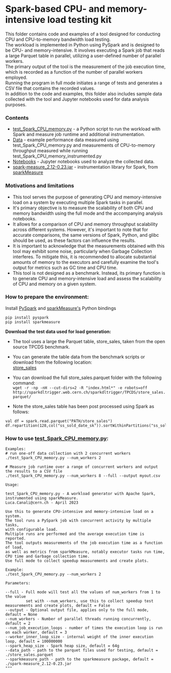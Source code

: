 # Spark-based CPU- and memory-intensive load testing kit
This folder contains code and examples of a tool designed for conducting CPU and CPU-to-memory bandwidth load testing.  
The workload is implemented in Python using PySpark and is designed to be CPU- and memory-intensive.
It involves executing a Spark job that reads a large Parquet table in parallel, utilizing a user-defined number of parallel workers.  
The primary output of the tool is the measurement of the job execution time, which is recorded as a function of the number of parallel workers employed.  
Running the program in full mode initiates a range of tests and generates a CSV file that contains the recorded values.  
In addition to the code and examples, this folder also includes sample data collected with the tool and Jupyter notebooks used for data analysis purposes.  

### Contents
- [test_Spark_CPU_memory.py](test_Spark_CPU_memory.py) - a Python script to run the workload with Spark and measure job runtime and additional instrumentation.
- [Data](Data) - example performance data measured using test_Spark_CPU_memory.py and measurements of CPU-to-memory throughput measured while running test_Spark_CPU_memory_instrumented.py
- [Notebooks](Notebooks) - Jupyter notebooks used to analyze the collected data.
- [spark-measure_2.12-0.23.jar](spark-measure_2.12-0.23.jar) - instrumentation library for Spark, from [sparkMeasure](https://github.com/LucaCanali/sparkMeasure)

### Motivations and limitations
- This tool serves the purpose of generating CPU and memory-intensive load on a system by executing multiple Spark tasks in parallel.
- It's primary objective is to measure the scalability of both CPU and memory bandwidth using the full mode and the accompanying analysis notebooks.
- It allows for a comparison of CPU and memory throughput scalability across different systems. However, it's important to note that for accurate
  comparisons, the same versions of Spark, Python, and glibc should be used, as these factors can influence the results.
- It is important to acknowledge that the measurements obtained with this tool may exhibit some noise, particularly when Garbage Collection interferes.
  To mitigate this, it is recommended to allocate substantial amounts of memory to the executors and carefully examine the tool's output for metrics
  such as GC time and CPU time.
- This tool is not designed as a benchmark. Instead, its primary function is to generate CPU and memory-intensive load and assess the scalability
  of CPU and memory on a given system.

### How to prepare the environment:
Install [PySpark](https://pypi.org/project/pyspark/) and [sparkMeasure's](https://github.com/LucaCanali/sparkMeasure) Python bindings
```
pip install pyspark
pip install sparkmeasure
```

**Download the test data used for load generation:**   
- The tool uses a large the Parquet table, store_sales, taken from the open source TPCDS benchmark.
- You can generate the table data from the benchmark scripts or download from the following location:  
[store_sales](https://sparkdltrigger.web.cern.ch/sparkdltrigger/TPCDS/store_sales.parquet/)    
- You can download the full store_sales.parquet folder with the following command:  
`wget -r -np -nH --cut-dirs=2 -R "index.html*" -e robots=off http://sparkdltrigger.web.cern.ch/sparkdltrigger/TPCDS/store_sales.parquet/`

- Note the store_sales table has been post processed using Spark as follows:
```
val df = spark.read.parquet("PATH/store_sales")
df.repartition(128,col("ss_sold_date_sk")).sortWithinPartitions("ss_sold_date_sk","ss_sold_time_sk","ss_customer_sk").write.parquet("PATH/store_sales.parquet")
```

### How to use [test_Spark_CPU_memory.py](test_Spark_CPU_memory.py):
```
Examples:
# run one-off data collection with 2 concurrent workers
./test_Spark_CPU_memory.py --num_workers 2

# Measure job runtime over a range of concurrent workers and output the results to a CSV file
./test_Spark_CPU_memory.py --num_workers 8 --full --output myout.csv 

Usage:

test_Spark_CPU_memory.py - A workload generator with Apache Spark, instrumented using sparkMeasure.
Luca.Canali@cern.ch - April 2023

Use this to generate CPU-intensive and memory-intensive load on a system.
The tool runs a PySpark job with concurrent activity by multiple tasks,
with configurable load.
Multiple runs are performed and the average execution time is reported.
The tool outputs measurements of the job execution time as a function of load,
as well as metrics from sparkMeasure, notably executor tasks run time, 
CPU time and Garbage collection time.
Use full mode to collect speedup measurements and create plots.

Example:
./test_Spark_CPU_memory.py --num_workers 2

Parameters:

--full - Full mode will test all the values of num_workers from 1 to the value 
         set with --num_workers, use this to collect speedup test measurements and create plots, default = False
--output - Optional output file, applies only to the full mode, default = None
--num_workers - Number of parallel threads running concurrently, default = 2
--num_job_execution_loops - number of times the execution loop is run on each worker, default = 3
--worker_inner_loop_size - internal weight of the inner execution loop, default = 100000000
--spark_heap_size - Spark heap size, default = 64g
--data_path - path to the parquet files used for testing, default = ./store_sales.parquet
--sparkmeasure_path - path to the sparkmeasure package, default = ./spark-measure_2.12-0.23.jar
"""
